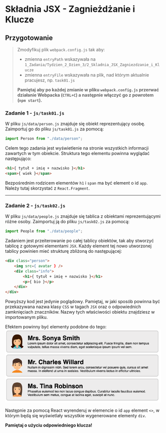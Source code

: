 # Składnia JSX - Zagnieżdżanie i Klucze

## Przygotowanie
> Zmodyfikuj plik `webpack.config.js` tak aby:
> - zmienna `entryPath` wskazywała na `1_Zadania/Tydzien_2_Dzien_3/2_Skladnia_JSX_Zagniezdzanie_i_Klucze`
> - zmienna `entryFile` wskazywała na plik, nad którym aktualnie pracujesz, np. `task01.js`
>
> **Pamiętaj aby po każdej zmianie w pliku `webpack.config.js` przerwać działanie Webpacka (`CTRL+C`) a następnie włączyć go z powrotem (`npm start`).**


### Zadanie 1  - `js/task01.js`

W pliku `js/data/person.js` znajduje się obiekt reprezentujący osobę. Zaimportuj go do pliku `js/task01.js` za pomocą:

```js
import Person from "./data/person";
```

Celem tego zadania jest wyświetlenie na stronie wszystkich informacji zawartych w tym obiekcie. Struktura tego elementu powinna wyglądać następująco:

```HTML
<h1>{ tytuł + imię + nazwisko }</h1>
<span>{ wiek }</span>
```

Bezpośrednim rodzicem elementów `h1` i `span` ma być element o id `app`. Należy tutaj skorzystać z `React.Fragment`.

---

### Zadanie 2 - `js/task02.js`

W pliku `js/data/people.js` znajduje się tablica z obiektami reprezentującymi różne osoby. Zaimportuj ją do pliku `js/task02.js` za pomocą:

```js
import People from "./data/people";
```

Zadaniem jest przeiterowanie po całej tablicy obiektów, tak aby stworzyć tablicę z gotowymi elementami `JSX`. Każdy element tej nowo utworzonej tablicy powinien mieć strukturę zbliżoną do następującej:

```html
<div class="person">
    <img src={ avatar } />
    <div class="info">
        <h1>{ tytuł + imię + nazwisko }</h1>
        <p>{ bio }</p>
    </div>
</div>
```

Powyższy kod jest jedynie poglądowy. Pamiętaj, w jaki sposób powinna być przekazywana nazwa klasy `CSS` w tagach `JSX` oraz o odpowiednich zamknięciach znaczników. Nazwy tych właściwości obiektu znajdziesz w importowanym pliku.

Efektem powinny być elementy podobne do tego:
![](img/task02.png)

Następnie za pomocą React wyrenderuj w elemencie o id `app` element `<>`, w którym będą się wyświetlały wszystkie wygenerowane elementy `div`.

**Pamiętaj o użyciu odpowiedniego klucza!**

